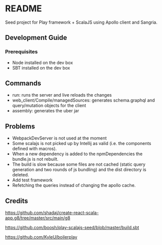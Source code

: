 # README #

Seed project for Play framework + ScalaJS using Apollo client and Sangria.


## Development Guide

### Prerequisites

- Node installed on the dev box
- SBT installed on the dev box

## Commands

- run: runs the server and live reloads the changes
- web_client/Compile/managedSources: generates schema.graphql and query/mutation objects for the client
- assembly: generates the uber jar 

## Problems

- WebpackDevServer is not used at the moment
- Some scalajs is not picked up by Intellij as valid (i.e. the components defined with macros).
- When a new dependency is added to the npmDependencies the bundle.js is not rebuilt.
- The build is slow because some files are not cached (static query generation and two rounds of js bundling) and the dist directory is deleted.
- Add test framework
- Refetching the queries instead of changing the apollo cache.

## Credits

https://github.com/shadaj/create-react-scala-app.g8/tree/master/src/main/g8

https://github.com/boosh/play-scalajs-seed/blob/master/build.sbt

https://github.com/KyleU/boilerplay
